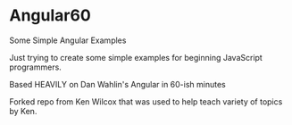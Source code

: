 # Angular60
Some Simple Angular Examples

Just trying to create some simple examples for beginning JavaScript programmers.

Based HEAVILY on Dan Wahlin's Angular in 60-ish minutes

Forked repo from Ken Wilcox that was used to help teach variety of topics by Ken.
